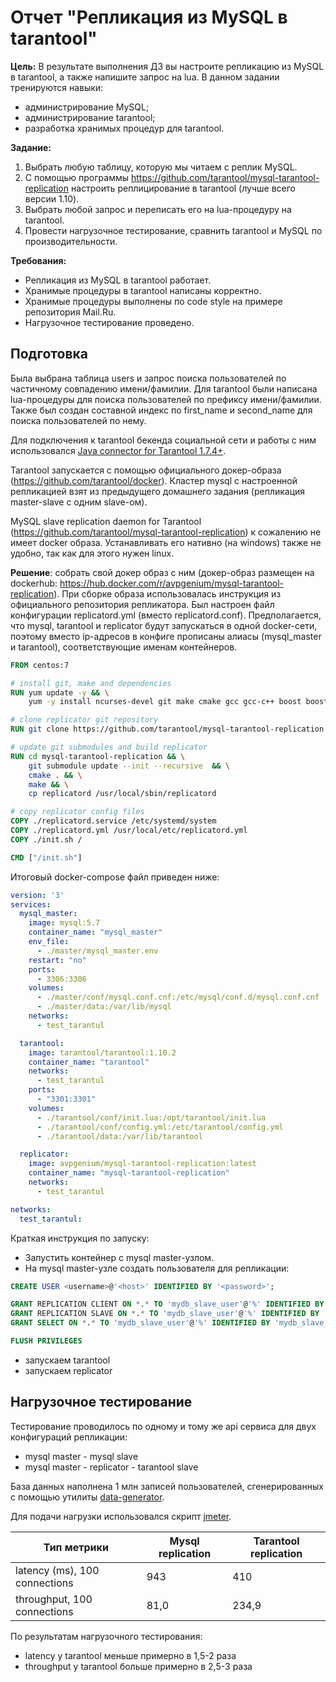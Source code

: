 # Отчет "Репликация из MySQL в tarantool"

**Цель:** В результате выполнения ДЗ вы настроите репликацию из MySQL в tarantool, а также напишите запрос на lua. 
В данном задании тренируются навыки: 
- администрирование MySQL; 
- администрирование tarantool; 
- разработка хранимых процедур для tarantool.

**Задание:**          
1) Выбрать любую таблицу, которую мы читаем с реплик MySQL.
2) С помощью программы https://github.com/tarantool/mysql-tarantool-replication настроить реплицирование в tarantool (лучше всего версии 1.10).
3) Выбрать любой запрос и переписать его на lua-процедуру на tarantool.
4) Провести нагрузочное тестирование, сравнить tarantool и MySQL по производительности.

**Требования:**

- Репликация из MySQL в tarantool работает.
- Хранимые процедуры в tarantool написаны корректно.
- Хранимые процедуры выполнены по code style на примере репозитория Mail.Ru.
- Нагрузочное тестирование проведено.

## Подготовка
Была выбрана таблица users и запрос поиска пользователей по частичному совпадению имени/фамилии.
Для tarantool были написана lua-процедуры для поиска пользователей по префиксу имени/фамилии. 
Также был создан составной индекс по first_name и second_name для поиска пользователей по нему.

Для подключения к tarantool бекенда социальной сети и работы с ним использовался
[Java connector for Tarantool 1.7.4+](https://github.com/tarantool/tarantool-java).


Tarantool запускается с помощью официального докер-образа (https://github.com/tarantool/docker). 
Кластер mysql с настроенной репликацией взят из предыдущего домашнего задания (репликация master-slave с одним slave-ом).

MySQL slave replication daemon for Tarantool (https://github.com/tarantool/mysql-tarantool-replication) к сожалению не имеет docker образа. 
Устанавливать его нативно (на windows) также не удобно, так как для этого нужен linux. 

**Решение**: собрать свой докер образ с ним (докер-образ размещен на dockerhub: https://hub.docker.com/r/avpgenium/mysql-tarantool-replication). 
При сборке образа использовалась инструкция из официального репозитория репликатора.
Был настроен файл конфигурации replicatord.yml (вместо replicatord.conf).
Предполагается, что mysql, tarantool и replicator будут запускаться в одной docker-сети,
поэтому вместо ip-адресов в конфиге прописаны алиасы (mysql_master и tarantool), соответствующие именам контейнеров. 

```dockerfile
FROM centos:7

# install git, make and dependencies
RUN yum update -y && \
    yum -y install ncurses-devel git make cmake gcc gcc-c++ boost boost-devel mysql-devel mysql-lib

# clone replicator git repository
RUN git clone https://github.com/tarantool/mysql-tarantool-replication.git

# update git submodules and build replicator
RUN cd mysql-tarantool-replication && \
    git submodule update --init --recursive  && \
    cmake . && \
    make && \
    cp replicatord /usr/local/sbin/replicatord

# copy replicator config files
COPY ./replicatord.service /etc/systemd/system
COPY ./replicatord.yml /usr/local/etc/replicatord.yml
COPY ./init.sh /

CMD ["/init.sh"]
```

Итоговый docker-compose файл приведен ниже:

```yaml
version: '3'
services:
  mysql_master:
    image: mysql:5.7
    container_name: "mysql_master"
    env_file:
      - ./master/mysql_master.env
    restart: "no"
    ports:
      - 3306:3306
    volumes:
      - ./master/conf/mysql.conf.cnf:/etc/mysql/conf.d/mysql.conf.cnf
      - ./master/data:/var/lib/mysql
    networks:
      - test_tarantul

  tarantool:
    image: tarantool/tarantool:1.10.2
    container_name: "tarantool"
    networks:
      - test_tarantul
    ports:
      - "3301:3301"
    volumes:
      - ./tarantool/conf/init.lua:/opt/tarantool/init.lua
      - ./tarantool/conf/config.yml:/etc/tarantool/config.yml
      - ./tarantool/data:/var/lib/tarantool

  replicator:
    image: avpgenium/mysql-tarantool-replication:latest
    container_name: "mysql-tarantool-replication"
    networks:
      - test_tarantul

networks:
  test_tarantul:
```

Краткая инструкция по запуску:
- Запустить контейнер с mysql master-узлом.
- На mysql master-узле создать пользователя для репликации:
```sql
CREATE USER <username>@'<host>' IDENTIFIED BY '<password>';

GRANT REPLICATION CLIENT ON *.* TO 'mydb_slave_user'@'%' IDENTIFIED BY 'mydb_slave_pwd';
GRANT REPLICATION SLAVE ON *.* TO 'mydb_slave_user'@'%' IDENTIFIED BY 'mydb_slave_pwd';
GRANT SELECT ON *.* TO 'mydb_slave_user'@'%' IDENTIFIED BY 'mydb_slave_pwd';

FLUSH PRIVILEGES
```
- запускаем tarantool 
- запускаем replicator

## Нагрузочное тестирование

Тестирование проводилось по одному и тому же api сервиса для двух конфигураций репликации:
- mysql master - mysql slave
- mysql master - replicator - tarantool slave

База данных наполнена 1 млн записей пользователей, сгенерированных с помощью утилиты [data-generator](/data-generator).

Для подачи нагрузки использовался скрипт [jmeter](/replication/Load_read_TestCase.jmx).

Тип метрики | Mysql replication | Tarantool replication  
--- | --- | --- 
latency (ms), 100 connections | 943 | 410  
throughput, 100 connections | 81,0 |  234,9

По результатам нагрузочного тестирования:
- latency у tarantool меньше примерно в 1,5-2 раза
- throughput у tarantool больше примерно в 2,5-3 раза